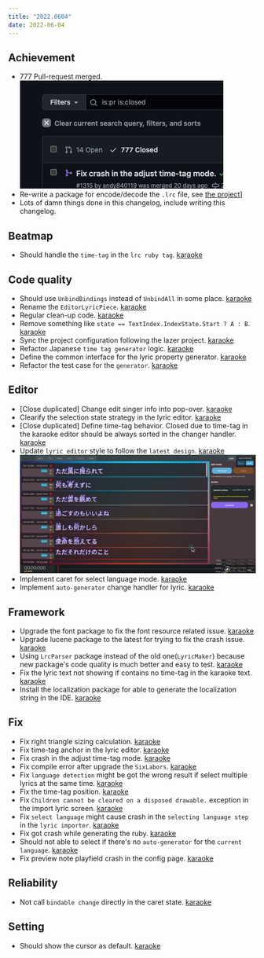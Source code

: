 ```yaml
---
title: "2022.0604"
date: 2022-06-04
---
```


## Achievement

- 777 Pull-request merged.  
  ![](res/2022-06-03-22-50-43.png)
- Re-write a package for encode/decode the `.lrc` file, see [the project](https://github.com/karaoke-dev/LrcParser)]
- Lots of damn things done in this changelog, include writing this changelog.

## Beatmap

- Should handle the `time-tag` in the `lrc ruby tag`. [karaoke](#1338#1343@andy840119)

## Code quality

- Should use `UnbindBindings` instead of `UnbindAll` in some place. [karaoke](#1039#1305@andy840119)
- Rename the `EditorLyricPiece`. [karaoke](#1306@andy840119)
- Regular clean-up code. [karaoke](#1307@andy840119)
- Remove something like `state == TextIndex.IndexState.Start ? A : B`. [karaoke](#1311#1316@andy840119)
- Sync the project configuration following the lazer project. [karaoke](#1330@andy840119)
- Refactor Japanese `time tag generator` logic. [karaoke](#1344@andy840119)
- Define the common interface for the lyric property generator. [karaoke](#1355@andy840119)
- Refactor the test case for the `generator`. [karaoke](#1360@andy840119)

## Editor

- [Close duplicated] Change edit singer info into pop-over. [karaoke](#897@andy840119)
- Clearify the selection state strategy in the lyric editor. [karaoke](#1327@andy840119)
- [Close duplicated] Define time-tag behavior. Closed due to time-tag in the karaoke editor should be always sorted in the changer handler. [karaoke](#1207@andy840119)
- Update `lyric editor` style to follow the `latest design`. [karaoke](#1346@andy840119)  
  ![](res/2022-06-03-23-13-20.png)
- Implement caret for select language mode. [karaoke](#1352@andy840119)
- Implement `auto-generator` change handler for lyric. [karaoke](#1356#1357@andy840119)

## Framework

- Upgrade the font package to fix the font resource related issue. [karaoke](#1323@andy840119)
- Upgrade lucene package to the latest for trying to fix the crash issue. [karaoke](#1325@andy840119)
- Using `LrcParser` package instead of the old one(`LyricMaker`) because new package's code quality is much better and easy to test. [karaoke](#1339@andy840119)
- Fix the lyric text not showing if contains no time-tag in the karaoke text. [karaoke](#1347@andy840119)
- Install the localization package for able to generate the localization string in the IDE. [karaoke](#1358@andy840119)

## Fix

- Fix right triangle sizing calculation. [karaoke](#1310@andy840119)
- Fix time-tag anchor in the lyric editor. [karaoke](#1308#1313#1314@andy840119)
- Fix crash in the adjust time-tag mode. [karaoke](#1309#1315@andy840119)
- Fix compile error after upgrade the `SixLabors`. [karaoke](#1322@andy840119)
- Fix `language detection` might be got the wrong result if select multiple lyrics at the same time. [karaoke](#1326#1328@andy840119)
- Fix the time-tag position. [karaoke](#1312#1329@andy840119)
- Fix `Children cannot be cleared on a disposed drawable.` exception in the import lyric screen. [karaoke](#1348#1350@andy840119)
- Fix `select language` might cause crash in the `selecting language step` in the `lyric importer`. [karaoke](#1349@andy840119)
- Fix got crash while generating the ruby. [karaoke](#1353#1354@andy840119)
- Should not able to select if there's no `auto-generator` for the `current language`. [karaoke](#1335#1359@andy840119)
- Fix preview note playfield crash in the config page. [karaoke](#1361@andy840119)

## Reliability

- Not call `bindable change` directly in the caret state. [karaoke](#1351@andy840119)

## Setting

- Should show the cursor as default. [karaoke](#1342#1345@andy840119)
